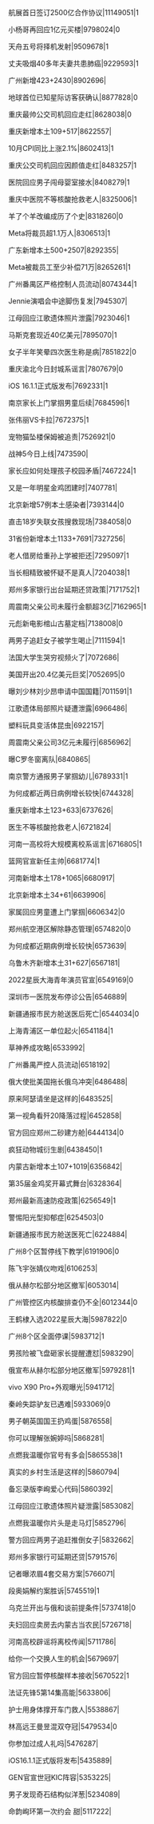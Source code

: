 航展首日签订2500亿合作协议|11149051|1

小杨哥再回应1亿元买楼|9798024|0

天舟五号将择机发射|9509678|1

丈夫吸烟40多年夫妻共患肺癌|9229593|1

广州新增423+2430|8902696|

地球首位已知星际访客获确认|8877828|0

重庆最帅公交司机回应走红|8628038|0

重庆新增本土109+517|8622557|

10月CPI同比上涨2.1%|8602413|1

重庆公交司机回应因颜值走红|8483257|1

医院回应男子闯母婴室接水|8408279|1

重庆中医院不等核酸抢救老人|8325006|1

羊了个羊改编成历了个史|8318260|0

Meta将裁员超1.1万人|8306513|1

广东新增本土500+2507|8292355|

Meta被裁员工至少补偿71万|8265261|1

广州番禺区严格控制人员流动|8074344|1

Jennie演唱会中途脚伤复发|7945307|

江母回应江歌遗体照片泄露|7923046|1

马斯克套现近40亿美元|7895070|1

女子半年笑晕四次医生称是病|7851822|0

重庆渝北今日封城系谣言|7807679|0

iOS 16.1.1正式版发布|7692331|1

南京家长上门掌掴男童后续|7684596|1

张伟丽VS卡拉|7672375|1

宠物猫坠楼保姆被追责|7526921|0

战神5今日上线|7473590|

家长应如何处理孩子校园矛盾|7467224|1

又是一年明星金鸡团建时|7407781|

北京新增57例本土感染者|7393144|0

直击18岁失联女孩搜救现场|7384058|0

31省份新增本土1133+7691|7327256|

老人借房给重孙上学被拒还|7295097|1

当长相精致被怀疑不是真人|7204038|1

郑州多家银行出台延期还贷政策|7171752|1

周震南父亲公司未履行金额超3亿|7162965|1

元彪新电影棺山古墓定档|7138008|0

两男子追赶女子被学生喝止|7111594|1

法国大学生哭穷视频火了|7072686|

美国开出20.4亿美元巨奖|7052695|0

曝刘少林刘少昂申请中国国籍|7011591|1

江歌遗体局部照片疑遭泄露|6966486|

塑料玩具变活体昆虫|6922157|

周震南父亲公司3亿元未履行|6856962|

曝C罗冬窗离队|6840865|

南京警方通报男子掌掴幼儿|6789331|1

为何成都近两日病例增长较快|6744328|

重庆新增本土123+633|6737626|

医生不等核酸抢救老人|6721824|

河南一高校将大规模离校系谣言|6716805|1

篮网官宣新任主帅|6681774|1

河南新增本土178+1065|6680917|

北京新增本土34+61|6639906|

家属回应男童遭上门掌掴|6606342|0

郑州航空港区解除静态管理|6574820|0

为何成都近期病例增长较快|6573639|

乌鲁木齐新增本土31+627|6567181|

2022星辰大海青年演员官宣|6549169|0

深圳市一医院发布停诊公告|6546889|

新疆通报市民方舱送医后死亡|6544034|0

上海青浦区一单位起火|6541184|1

草神养成攻略|6533992|

广州番禺严控人员流动|6518192|

俄大使批美国拖长俄乌冲突|6486488|

原来阿瑟请坐是这样的|6483525|

第一视角看歼20降落过程|6452858|

官方回应郑州二砂建方舱|6444134|0

疯狂动物城衍生剧|6438450|1

内蒙古新增本土107+1019|6356842|

第35届金鸡奖开幕式舞台|6328364|

郑州最新高速防疫政策|6256549|1

警惕阳光型抑郁症|6254503|0

新疆通报市民方舱送医死亡|6224884|

广州8个区暂停线下教学|6191906|0

陈飞宇张婧仪吻戏|6106253|

俄从赫尔松部分地区撤军|6053014|

广州管控区内核酸排查仍不全|6012344|0

王鹤棣入选2022星辰大海|5987822|0

广州8个区全面停课|5983712|1

男孩险被飞盘砸家长提醒遭怼|5983290|

俄宣布从赫尔松部分地区撤军|5979281|1

vivo X90 Pro+外观曝光|5941712|

秦岭失踪驴友已遇难|5933069|0

男子朝英国国王扔鸡蛋|5876558|

你可以理解张婉婷吗|5868281|

点燃我温暖你官号有多会|5865538|1

真实的乡村生活是这样的|5860794|

备忘录版李峋爱心代码|5860392|

江母回应江歌遗体照片疑泄露|5853082|

点燃我温暖你片头是走马灯|5852796|

警方回应两男子追赶推倒女子|5832662|

郑州多家银行可延期还贷|5791576|

记者曝浓眉4套交易方案|5766071|

段奥娟解约案胜诉|5745519|1

乌克兰开出与俄和谈前提条件|5737418|0

夫妇回应卖房去内蒙古当农民|5726718|

河南高校辟谣将离校传闻|5711786|

给你一个交换人生的机会|5679697|

官方回应暂停核酸样本接收|5670522|1

法证先锋5第14集高能|5633806|

护士用身体撑开车门救人|5538867|

林高远王曼昱混双夺冠|5479534|0

你参加过成人礼吗|5476287|

iOS16.1.1正式版将发布|5435889|

GEN官宣世冠KIC阵容|5353225|

男子发现奇石结构似洋葱|5234089|

命韵峋环第一次约会 甜|5117222|

